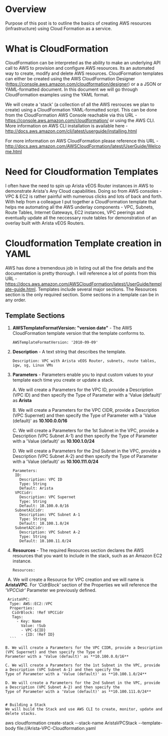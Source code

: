 # Overview
Purpose of this post is to outline the basics of creating AWS resources (infrastructure) using Cloud Formation as a service.

# What is CloudFormation
CloudFormation can be interpreted as the ability to make an underlying API call to AWS to provision and configure AWS resources.  Its an automated way to create, modify and delete AWS resources.  CloudFormation templates can either be created using the AWS CloudFormation Designer (https://console.aws.amazon.com/cloudformation/designer) or a a JSON or YAML-formatted document.  In this document we will go through CloudFormation examples using the YAML format.

We will create a 'stack' (a collection of all the AWS resrouces we plan to create) using a CloudFormation YAML-formatted script.  This can be done from the CloudFormation AWS Console reachable via this URL - https://console.aws.amazon.com/cloudformation/ or using the AWS CLI.  More information on AWS CLI installation is available here - http://docs.aws.amazon.com/cli/latest/userguide/installing.html

For more information on AWS CloudFormation please reference this URL - http://docs.aws.amazon.com/AWSCloudFormation/latest/UserGuide/Welcome.html

# Need for Cloudformation Templates
I often have the need to spin up Arista vEOS Router instances in AWS to demonstrate Arista's Any Cloud capabilities.  Doing so from AWS consoles - VPC & EC2 is rather painful with numerous clicks and lots of back and forth.  With help from a colleague I put together a CloudFormation template that helps me automating all the AWS underlay components - VPC, Subnets, Route Tables, Internet Gateways, EC2 instances, VPC peerings and eventually update all the neccessary route tables for demonstration of an overlay built with Arista vEOS Routers.

# Cloudformation Template creation in YAML
AWS has done a tremendous job in listing out all the fine details and the documentation is pretty thorough. I will reference a lot of points from this URL - https://docs.aws.amazon.com/AWSCloudFormation/latest/UserGuide/template-guide.html. Templates include several major sections. The Resources section is the only required section. Some sections in a template can be in any order. 

## Template Sections

1. **AWSTemplateFormatVersion: "version date"** - The AWS CloudFormation template version that the template conforms to.
     ```
     AWSTemplateFormatVersion: '2010-09-09'
     ```

2. **Description** - A text string that describes the template.
     ```
     Description: VPC with Arista vEOS Router, subnets, route tables, igw, sg, Linux VMs
     ```

3. **Parameters** - Parameters enable you to input custom values to your template each time you create or update a stack.  

   A. We will create a Parameters for the VPC ID, provide a Description (VPC ID) and then specify the Type of Parameter 
   with a 'Value (default)' as **Arista**
     
   B. We will create a Parameters for the VPC CIDR, provide a Description (VPC Supernet) and then specify the Type of 
   Parameter with a 'Value (default)' as **10.100.0.0/16**

   C. We will create a Parameters for the 1st Subnet in the VPC, provide a Description (VPC Subnet A-1) and then specify the 
   Type of Parameter with a 'Value (default)' as **10.100.1.0/24**
     
   D. We will create a Parameters for the 2nd Subnet in the VPC, provide a Description (VPC Subnet A-2) and then specify the 
   Type of Parameter with a 'Value (default)' as **10.100.111.0/24**
     
   ```
   Parameters: 
    ID:
      Description: VPC ID
      Type: String
      Default: Arista
    VPCCidr: 
      Description: VPC Supernet
      Type: String
      Default: 10.100.0.0/16
    SubnetA1Cidr: 
      Description: VPC Subnet A-1
      Type: String
      Default: 10.100.1.0/24
    SubnetA2Cidr: 
      Description: VPC Subnet A-2
      Type: String
      Default: 10.100.11.0/24
   ```

4. **Resources** -  The required Resources section declares the AWS resources that you want to include in the stack, such as an Amazon EC2 instance.
     ```
     Resources:
     ```
     
   A. We will create a Resource for VPC creation and we will name is **AristaVPC**.  For *'CidrBlock'* section of the 
   Properties we will reference the *'VPCCidr'* Parameter we previously defined.
     
   ```
    AristaVPC:
     Type: AWS::EC2::VPC
     Properties:
      CidrBlock: !Ref VPCCidr
      Tags:
        - Key: Name
          Value: !Sub
          - VPC-${ID}
          - {ID: !Ref ID}
     ```
     
   B. We will create a Parameters for the VPC CIDR, provide a Description (VPC Supernet) and then specify the Type of 
   Parameter with a 'Value (default)' as **10.100.0.0/16**

   C. We will create a Parameters for the 1st Subnet in the VPC, provide a Description (VPC Subnet A-1) and then specify the 
   Type of Parameter with a 'Value (default)' as **10.100.1.0/24**
     
   D. We will create a Parameters for the 2nd Subnet in the VPC, provide a Description (VPC Subnet A-2) and then specify the 
   Type of Parameter with a 'Value (default)' as **10.100.111.0/24**
   

# Building a Stack
We will build the Stack and use AWS CLI to create, monitor, update and delete stacks.
```
aws cloudformation create-stack --stack-name AristaVPCStack --template-body file://Arista-VPC-Cloudformation.yaml
```





